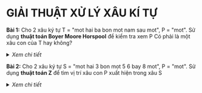 
# GIẢI THUẬT XỬ LÝ XÂU KÍ TỰ

**Bài 1:** Cho 2 xâu ký tự T = "mot hai ba bon mot nam sau mot", P = "mot". Sử dụng **thuật toán Boyer Moore Horspool** để kiểm tra xem P Có phải là một xâu con của T hay không?

<details>
  <summary><i>Xem chi tiết</i></summary>
  <br>
  
  **Code:**

  ```c++
  #include<bits/stdc++.h>
  using namespace std;

  int char_in_string(char c, string s) {
    for(int i = 0; i < s.size(); i++) {
      if (s[i] == c) {
        return i;
      }
    }

    return -1;
  }

  int boyer_moore_horspool(string T, string P) {
    int count = 0,
      i = P.size(),
      v = P.size();

    while(i <= T.size()) {
      int j = i - 1,
        x = v - 1;
      while(P[x] == T[j] && x > -1) {
        x--;
        j--;
      }	

      if(x < 0) {
        count++;
        i += v;
      }
      else {
        int k = char_in_string(T[j], P);
        if(k < 0) {
          i += v;
        }
        else {
          i += v - k - 1;
        }
      }

    }

    return count;
  }

  int main() {
    string T = "mot hai ba bon mot nam sau mot",
      P = "mot";

    cout << "T = " << T << endl;
    cout << "P = " << P << endl;
    cout << "So lan P xuat hien trong T: " << boyer_moore_horspool(T, P) << endl;

    return 0;
  }  
  ```

  **Kết quả chạy:**
  
  ![image](https://user-images.githubusercontent.com/65481655/209432864-982de0ae-fb16-4ecc-9c30-7b7ef5c0cf27.png)

</details>
  
**Bài 2:** Cho 2 xâu ký tự S = "mot hai 3 bon mot 5 6 bay 8 mot", P = "mot". Sử dụng **thuật toán Z** để tìm vị trí xâu con P xuất hiện trong xâu S

<details>
  <summary><i>Xem chi tiết</i></summary>
  <br>
  
  **Code:**

  ```c++
  #include<bits/stdc++.h>
  using namespace std;

  void z_algorithm(string s, int z[]) {
    int n = s.size(),
      l = 0,
      r = 0;

    for(int i = 1; i < n; i++) {
      if(i > r) {
        l = r = i;

        while(r < n && s[r-l] == s[r]) {
          r++;
        }

        z[i] = r - l;
        r--;
      }
      else {
        int k = i - l;

        if(z[k] < r - i + 1) {
          z[i] = z[k];
        }
        else {
          l = i;
          while(r < n && s[r-l] == s[r]) {
            r++;
          }

          z[i] = r - l;
          r--;
        }
      }	
    }
  }

  void search(string s, string subStr)
  {
    int n = s.size();
    int m = subStr.size();

    string newStr = subStr + "$" + s;

    int z[n + m];

    z_algorithm(newStr, z);

    int count = 0;

    for (int i = 0; i <= n + m; ++i) {
      if (z[i] == m) {
        cout << "\nXau con p xuat hien tai vi tri thu " << i - m << endl;
        count++;
      }	
    }

    if(count == 0) {
      cout << "\nXau con p khong xuat hien trong chuoi s";
    }
  }

  int main() {
    string s = "mot hai 3 bon mot 5 6 bay 8 mot",
        p = "mot";

    cout << "Xau s\t\t:" << s << endl;
    cout << "Xau con p\t:" << p << endl;
    search(s, p);

    return 0;
  } 
  ```

  **Kết quả chạy:**
  
  ![image](https://user-images.githubusercontent.com/65481655/209432965-a6402acb-c6f8-474c-b748-22b49cacebee.png)
  
</details>
